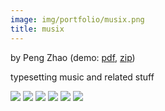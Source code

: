 ```yaml
---
image: img/portfolio/musix.png
title: musix
---
```


by Peng Zhao (demo: [pdf](https://github.com/pzhaonet/bookdownplus/raw/master/upload/musix/showcase/musix.pdf), [zip](https://github.com/pzhaonet/bookdownplus/raw/master/upload/musix/demo.zip))

typesetting music and related stuff

<!--more-->

![](https://github.com/pzhaonet/bookdownplus/raw/master/upload/musix/showcase/cover.png)
![](https://github.com/pzhaonet/bookdownplus/raw/master/upload/musix/showcase/musix10.png)
![](https://github.com/pzhaonet/bookdownplus/raw/master/upload/musix/showcase/musix13.png)
![](https://github.com/pzhaonet/bookdownplus/raw/master/upload/musix/showcase/musix2.png)
![](https://github.com/pzhaonet/bookdownplus/raw/master/upload/musix/showcase/musix7.png)
![](https://github.com/pzhaonet/bookdownplus/raw/master/upload/musix/showcase/musix8.png)

